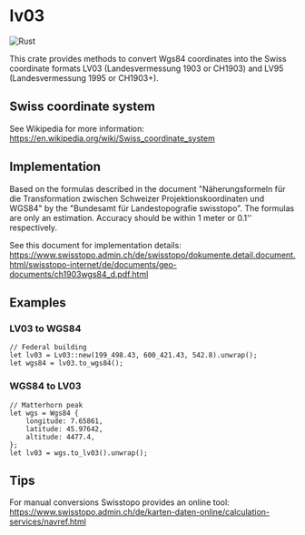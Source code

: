 # lv03
![Rust](https://github.com/Niederb/lv03/workflows/build/badge.svg)

This crate provides methods to convert Wgs84 coordinates into the Swiss coordinate formats LV03 (Landesvermessung 1903 or CH1903) and LV95 (Landesvermessung 1995 or CH1903+).

## Swiss coordinate system
See Wikipedia for more information:  
https://en.wikipedia.org/wiki/Swiss_coordinate_system


## Implementation
Based on the formulas described in the document "Näherungsformeln für die Transformation zwischen Schweizer Projektionskoordinaten und WGS84" by the "Bundesamt für Landestopografie swisstopo".
The formulas are only an estimation. Accuracy should be within 1 meter or 0.1'' respectively.

See this document for implementation details:  
https://www.swisstopo.admin.ch/de/swisstopo/dokumente.detail.document.html/swisstopo-internet/de/documents/geo-documents/ch1903wgs84_d.pdf.html

## Examples
### LV03 to WGS84
```
// Federal building
let lv03 = Lv03::new(199_498.43, 600_421.43, 542.8).unwrap();
let wgs84 = lv03.to_wgs84();
```

### WGS84 to LV03
```
// Matterhorn peak
let wgs = Wgs84 {
    longitude: 7.65861,
    latitude: 45.97642,
    altitude: 4477.4,
};
let lv03 = wgs.to_lv03().unwrap();
```

## Tips
For manual conversions Swisstopo provides an online tool:  
https://www.swisstopo.admin.ch/de/karten-daten-online/calculation-services/navref.html